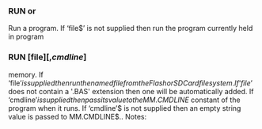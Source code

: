 

### RUN or

 Run a program. If ‘file$’ is not supplied then run the program currently held in program

### RUN [file$] [, cmdline$]

 memory. If ‘file$’ is supplied then run the named file from the Flash or SD Card filesystem. If ‘file$’ does not contain a '.BAS' extension then one will be automatically added. If ‘cmdline$’ is supplied then pass its value to the MM.CMDLINE$ constant of the program when it runs. If ‘cmdline’$ is not supplied then an empty string value is passed to MM.CMDLINE$.. Notes:
